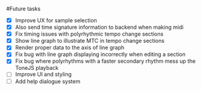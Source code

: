 #Future tasks

- [x] Improve UX for sample selection
- [x] Also send time signature information to backend when making midi
- [x] Fix timing issues with polyrhythmic tempo change sections
- [x] Show line graph to illustrate MTC in tempo change sections
- [x] Render proper data to the axis of line graph
- [x] Fix bug with line graph displaying incorrectly when editing a section
- [x] Fix bug where polyrhythms with a faster secondary rhythm mess up the ToneJS playback
- [ ] Improve UI and styling
- [ ] Add help dialogue system

